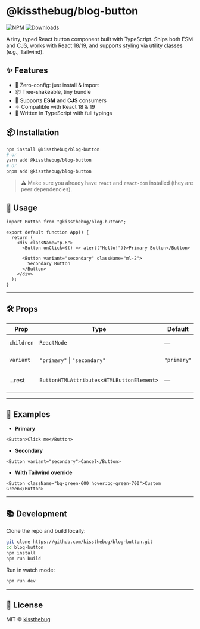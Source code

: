 # @kissthebug/blog-button

[![NPM](https://img.shields.io/npm/v/@kissthebug/blog-button.svg?logo=npm)](https://www.npmjs.com/package/@kissthebug/blog-button)
[![Downloads](https://img.shields.io/npm/dt/@kissthebug/blog-button.svg)](https://www.npmjs.com/package/@kissthebug/blog-button)

A tiny, typed React button component built with TypeScript. Ships both ESM and CJS, works with React 18/19, and supports styling via utility classes (e.g., Tailwind).

## ✨ Features

- 🚀 Zero-config: just install & import
- 📦 Tree-shakeable, tiny bundle
- 🔄 Supports **ESM** and **CJS** consumers
- ⚛️ Compatible with React 18 & 19
- 🔧 Written in TypeScript with full typings

## 📦 Installation

```bash
npm install @kissthebug/blog-button
# or
yarn add @kissthebug/blog-button
# or
pnpm add @kissthebug/blog-button
```

> ⚠️ Make sure you already have `react` and `react-dom` installed (they are peer dependencies).

## 🚀 Usage

```tsx
import Button from "@kissthebug/blog-button";

export default function App() {
  return (
    <div className="p-6">
      <Button onClick={() => alert("Hello!")}>Primary Button</Button>

      <Button variant="secondary" className="ml-2">
        Secondary Button
      </Button>
    </div>
  );
}
```

---

## 🛠 Props

| Prop       | Type                                      | Default     | Description                 |
| ---------- | ----------------------------------------- | ----------- | --------------------------- |
| `children` | `ReactNode`                               | —           | Button label or elements    |
| `variant`  | `"primary"` \| `"secondary"`              | `"primary"` | Style variant               |
| ...rest    | `ButtonHTMLAttributes<HTMLButtonElement>` | —           | All native `<button>` props |

---

## 📖 Examples

- **Primary**

```tsx
<Button>Click me</Button>
```

- **Secondary**

```tsx
<Button variant="secondary">Cancel</Button>
```

- **With Tailwind override**

```tsx
<Button className="bg-green-600 hover:bg-green-700">Custom Green</Button>
```

---

## 📚 Development

Clone the repo and build locally:

```bash
git clone https://github.com/kissthebug/blog-button.git
cd blog-button
npm install
npm run build
```

Run in watch mode:

```bash
npm run dev
```

---

## 📝 License

MIT © [kissthebug](https://github.com/kissthebug)
